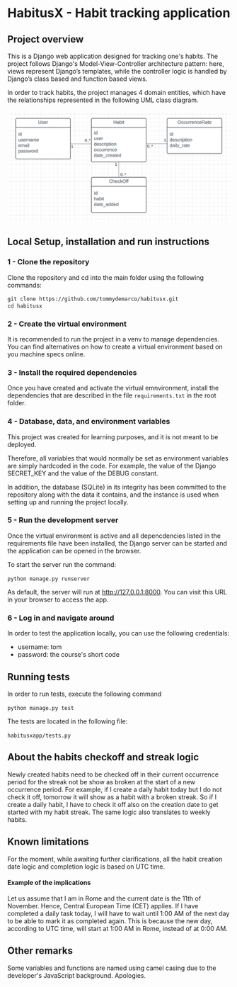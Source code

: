 # HabitusX - Habit tracking application

## Project overview

This is a Django web application designed for tracking one's habits. The project follows Django's Model-View-Controller architecture pattern: here, views represent Django’s templates, while the controller logic is handled by Django’s class based and function based views.

In order to track habits, the project manages 4 domain entities, which have the relationships represented in the following UML class diagram.

![UML Class Diagram of the application's entities](./entities-uml-class-diagram.png)

## Local Setup, installation and run instructions

### 1 - Clone the repository

Clone the repository and cd into the main folder using the following commands:

```
git clone https://github.com/tommydemarco/habitusx.git
cd habitusx
```

### 2 - Create the virtual environment

It is recommended to run the project in a venv to manage dependencies.
You can find alternatives on how to create a virtual environment based on you machine specs online.

### 3 - Install the required dependencies

Once you have created and activate the virtual emnvironment, install the dependencies that are described in the file `requirements.txt` in the root folder.

### 4 - Database, data, and environment variables

This project was created for learning purposes, and it is not meant to be deployed.

Therefore, all variables that would normally be set as environment variables are simply hardcoded in the code.
For example, the value of the Django SECRET_KEY and the value of the DEBUG constant.

In addition, the database (SQLite) in its integrity has been committed to the repository along with the data it contains, and the instance is used when setting up and running the project locally.

### 5 - Run the development server

Once the virtual environment is active and all depencdencies listed in the requirements file have been installed, the Django server can be started and the application can be opened in the browser.

To start the server run the command:

`python manage.py runserver`

As default, the server will run at http://127.0.0.1:8000. You can visit this URL in your browser to access the app.

### 6 - Log in and navigate around

In order to test the application locally, you can use the following credentials:

- username: tom
- password: the course's short code

## Running tests

In order to run tests, execute the following command

`python manage.py test`

The tests are located in the following file:

`habitusxapp/tests.py`

## About the habits checkoff and streak logic

Newly created habits need to be checked off in their current occurrence period for the streak not be show as broken at the start of a new occurrence period. For example, if I create a daily habit today but I do not check it off, tomorrow it will show as a habit with a broken streak. So if I create a daily habit, I have to check it off also on the creation date to get started with my habit streak.
The same logic also translates to weekly habits.

## Known limitations

For the moment, while awaiting further clarifications, all the habit creation date logic and completion logic is based on UTC time.

#### Example of the implications

Let us assume that I am in Rome and the current date is the 11th of November. Hence, Central European Time (CET) applies. 
If I have completed a daily task today, I will have to wait until 1:00 AM of the next day to be able to mark it as completed again.
This is because the new day, according to UTC time, will start at 1:00 AM in Rome, instead of at 0:00 AM.


## Other remarks

Some variables and functions are named using camel casing due to the developer's JavaScript background.
Apologies.